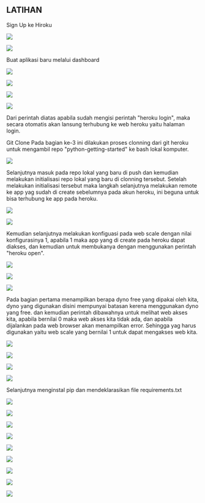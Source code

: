 ## LATIHAN

Sign Up ke Hiroku

![](img/latihan/01.png)

![](img/latihan/02.png)


Buat aplikasi baru melalui dashboard

![](img/latihan/03.png)

![](img/latihan/04.png)

![](img/latihan/05.png)

![](img/latihan/06.png)

Dari perintah diatas apabila sudah mengisi perintah "heroku login", maka secara otomatis akan lansung terhubung ke web heroku yaitu halaman login.



Git Clone
Pada bagian ke-3 ini dilakukan proses clonning dari git heroku untuk mengambil repo "python-getting-started" ke bash lokal komputer.

![](img/latihan/07.png)


Selanjutnya masuk pada repo lokal yang baru di push dan kemudian melakukan initialisasi repo lokal yang baru di clonning tersebut. Setelah melakukan initialisasi tersebut maka langkah selanjutnya melakukan remote ke app yag sudah di create sebelumnya pada akun heroku, ini beguna untuk bisa terhubung ke app pada heroku.

![](img/latihan/08.png)

![](img/latihan/09.png)


Kemudian selanjutnya melakukan konfiguasi pada web scale dengan nilai konfigurasinya 1, apabila 1 maka app yang di create pada heroku dapat diakses, dan kemudian untuk membukanya dengan menggunakan perintah "heroku open".

![](img/latihan/10.png)

![](img/latihan/11.png)

![](img/latihan/12.png)


Pada bagian pertama menampilkan berapa dyno free yang dipakai oleh kita, dyno yang digunakan disini mempunyai batasan kerena menggunakan dyno yang free.
dan kemudian perintah dibawahnya untuk melihat web akses kita, apabila bernilai 0 maka web akses kita tidak ada, dan apabila dijalankan pada web browser akan menampilkan error.
Sehingga yag harus digunakan yaitu web scale yang bernilai 1 untuk dapat mengakses web kita.

![](img/latihan/13.png)

![](img/latihan/14.png)

![](img/latihan/15.png)

![](img/latihan/16.png)


Selanjutnya menginstal pip dan mendeklarasikan file requirements.txt

![](img/latihan/17.png)

![](img/latihan/18.png)

![](img/latihan/19.png)

![](img/latihan/20.png)

![](img/latihan/21.png)

![](img/latihan/22.png)

![](img/latihan/23.png)

![](img/latihan/24.png)

![](img/latihan/25.png)